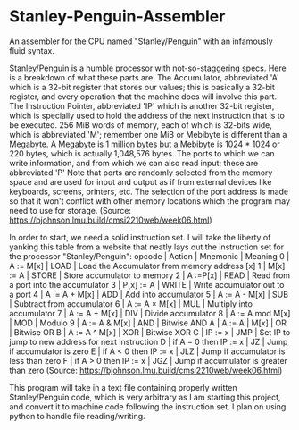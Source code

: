 # Stanley-Penguin-Assembler
An assembler for the CPU named "Stanley/Penguin" with an infamously fluid syntax.

Stanley/Penguin is a humble processor with not-so-staggering specs. Here is a breakdown of what these parts are:
    The Accumulator, abbreviated 'A' which is a 32-bit register that stores our values; this is basically a 32-bit register, and every operation that the machine does will involve this part.
    The Instruction Pointer, abbreviated 'IP' which is another 32-bit register, which is specially used to hold the address of the next instruction that is to be executed.
    256 MiB words of memory, each of which is 32-bits wide, which is abbreviated 'M'; remember one MiB or Mebibyte is different than a Megabyte. A Megabyte is 1 million bytes but a Mebibyte is 1024 * 1024 or 220 bytes, which is actually 1,048,576 bytes.
    The ports to which we can write information, and from which we can also read input; these are abbreviated 'P' Note that ports are randomly selected from the memory space and are used for input and output as if from external devices like keyboards, screens, printers, 
    etc. The selection of the port address is made so that it won't conflict with other memory locations which the program may need to use for storage.
(Source: https://bjohnson.lmu.build/cmsi2210web/week06.html)
    
In order to start, we need a solid instruction set. I will take the liberty of yanking this table from a website that neatly lays out the instruction set for the processor "Stanley/Penguin":
opcode |	      Action         |  Mnemonic	|               Meaning
  0	   |       A := M[x]	     |    LOAD	  |   Load the Accumulator from memory address [x]
  1	   |       M[x] := A	     |    STORE	  |   Store accumulator to memory
  2	   |       A :=P[x]	       |    READ	  |   Read from a port into the accumulator
  3	   |       P[x] := A	     |    WRITE	  |   Write accumulator out to a port
  4	   |     A := A + M[x]	   |    ADD	    |   Add into accumulator
  5	   |     A := A - M[x]     |    SUB	    |   Subtract from accumulator
  6	   |     A := A × M[x]     |    MUL	    |   Multiply into accumulator
  7	   |     A := A ÷ M[x]	   |    DIV	    |   Divide accumulator
  8	   |    A := A mod M[x]	   |    MOD	    |   Modulo
  9	   |     A := A & M[x]	   |    AND	    |   Bitwise AND
  A	   |     A := A | M[x]     |    OR	    |   Bitwise OR
  B	   |     A := A ^ M[x]	   |    XOR	    |   Bitwise XOR
  C	   |       IP := x	       |    JMP	    |   Set IP to jump to new address for next instruction
  D	   | if A = 0 then IP := x |	  JZ	    |   Jump if accumulator is zero
  E	   | if A < 0 then IP := x |	  JLZ	    |   Jump if accumulator is less than zero
  F	   | if A > 0 then IP := x |	  JGZ	    |   Jump if accumulator is greater than zero
(Source: https://bjohnson.lmu.build/cmsi2210web/week06.html)

This program will take in a text file containing properly written Stanley/Penguin code, which is very arbitrary as I am starting this project, and convert it to machine code following the instruction set. I plan on using python to handle file reading/writing.
